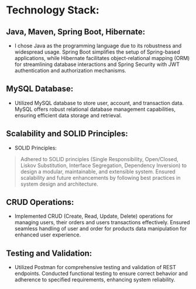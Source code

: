 # Technology Stack:

## Java, Maven, Spring Boot, Hibernate: 
* I chose Java as the programming language due to its robustness and widespread usage. Spring Boot simplifies the setup of Spring-based applications, while Hibernate facilitates object-relational mapping (ORM) for  streamlining database interactions and Spring Security with JWT authentication and authorization mechanisms.

## MySQL Database:
* Utilized MySQL database to store user, account, and transaction data. MySQL offers robust relational database management capabilities, ensuring efficient data storage and retrieval.

## Scalability and SOLID Principles:

* SOLID Principles:
> Adhered to SOLID principles (Single Responsibility, Open/Closed, Liskov Substitution, Interface Segregation, Dependency Inversion) to design a modular, maintainable, and extensible system. Ensured scalability and future enhancements by following best practices in system design and architecture.


## CRUD Operations:
* Implemented CRUD (Create, Read, Update, Delete) operations for managing users, their orders and users transactions effectively. Ensured seamless handling of user and order for products data manipulation for enhanced user experience.


## Testing and Validation:
* Utilized Postman for comprehensive testing and validation of REST endpoints. Conducted functional testing to ensure correct behavior and adherence to specified requirements, enhancing system reliability.

